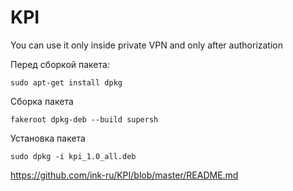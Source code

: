 # KPI
You can use it only inside private VPN and only after authorization

Перед сборкой пакета:
```
sudo apt-get install dpkg
```

Сборка пакета
```
fakeroot dpkg-deb --build supersh
```

Установка пакета
```
sudo dpkg -i kpi_1.0_all.deb
```

https://github.com/ink-ru/KPI/blob/master/README.md
